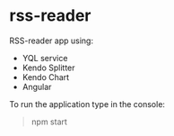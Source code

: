 # rss-reader
RSS-reader app using:
- YQL service
- Kendo Splitter
- Kendo Chart
- Angular

To run the application type in the console: 
>npm start
